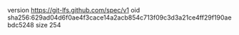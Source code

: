 version https://git-lfs.github.com/spec/v1
oid sha256:629ad04d6f0ae4f3cace14a2acb854c713f09c3d3a21ce4ff29f190aebdc5248
size 254
